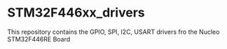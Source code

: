 # STM32F446xx_drivers
This repository contains the GPIO, SPI, I2C, USART drivers fro the Nucleo STM32F446RE Board
